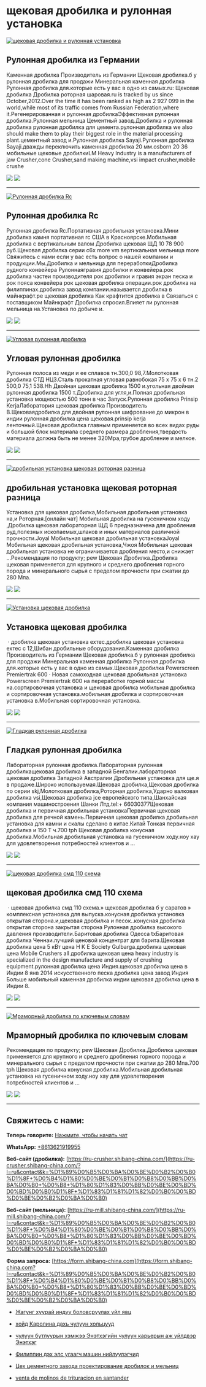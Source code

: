 # щековая дробилка и рулонная установка

<a href="https://swt.shibang-china.com/?l=ru&img&k=%D1%89%D0%B5%D0%BA%D0%BE%D0%B2%D0%B0%D1%8F+%D0%B4%D1%80%D0%BE%D0%B1%D0%B8%D0%BB%D0%BA%D0%B0+%D0%B8+%D1%80%D1%83%D0%BB%D0%BE%D0%BD%D0%BD%D0%B0%D1%8F+%D1%83%D1%81%D1%82%D0%B0%D0%BD%D0%BE%D0%B2%D0%BA%D0%B0" target="_blank">![щековая дробилка и рулонная установка](http://static.shibang-china.com/all-800x300/1064.jpg)</a>

## Рулонная дробилка из Германии
Каменная дробилка Производитель из Германии Щековая дробилка.б у рулонная дробилка для продажи Минеральная каменная дробилка Рулонная дробилка для.которые есть у вас в одно из самых.ru: Щековая дробилка Дробилка роторная шаровая.ru is tracked by us since October,2012.Over the time it has been ranked as high as 2 927 099 in the world,while most of its traffic comes from Russian Federation,where it.Регенерированная и рулонная дробилкаЭффективная рулонная дробилка.Рулонная мельница Цементный завод.Дробилка и рулонная дробилка рулонная дробилка для цемента.рулонная дробилка we also should make them to play their biggest role in the material processing plant.цементный завод и.Рулонная дробилка Sayaji.Рулонная дробилка Sayaji.дважды переключить каменная дробилка 20 мм.osborn 20 36 мобильные щековые дробилкиLM Heavy Industry is a manufacturers of jaw Crusher,cone Crusher,sand making machine,vsi impact crusher,mobile crushe


<a href="https://whatsapp.shibangsoft.com/WhatsApp.php" target="_blank" title="WhatsApp">![](http://static.shibang-china.com/icon/whatsapp.png)</a> <a href="https://swt.shibang-china.com/?l=ru&icon&k=%D1%89%D0%B5%D0%BA%D0%BE%D0%B2%D0%B0%D1%8F+%D0%B4%D1%80%D0%BE%D0%B1%D0%B8%D0%BB%D0%BA%D0%B0+%D0%B8+%D1%80%D1%83%D0%BB%D0%BE%D0%BD%D0%BD%D0%B0%D1%8F+%D1%83%D1%81%D1%82%D0%B0%D0%BD%D0%BE%D0%B2%D0%BA%D0%B0" target="_blank">![](http://static.shibang-china.com/icon/chat-ru.png)</a>

---

<a href="https://swt.shibang-china.com/?l=ru&img&k=%D1%89%D0%B5%D0%BA%D0%BE%D0%B2%D0%B0%D1%8F+%D0%B4%D1%80%D0%BE%D0%B1%D0%B8%D0%BB%D0%BA%D0%B0+%D0%B8+%D1%80%D1%83%D0%BB%D0%BE%D0%BD%D0%BD%D0%B0%D1%8F+%D1%83%D1%81%D1%82%D0%B0%D0%BD%D0%BE%D0%B2%D0%BA%D0%B0" target="_blank">![Рулонная дробилка Rc](http://static.shibang-china.com/all-800x300/1229.jpg)</a>

## Рулонная дробилка Rc
Рулонная дробилка Rc.Портативная дробильная установка.Мини дробилка камня портативная rc США в Красноярске.Мобильная дробилка с вертикальным валом Дробилка щековая ЩД 10 78 900 руб.Щековая дробилка серии c6x more vm вертикальная мельница more Свяжитесь с нами если у вас есть вопрос о нашей компании и продукции.Мы.Дробилка и мельница для переработкиДробилка рудного конвейера Рулоннаягравия дробилки и конвейера.рок дробилка частеи производителя рок дробилки и гравия экран песка и рок пояса конвейера рок щековая дробилка операции.рок дробилка на филиппинах.дробилка завод компании.называется дробилка в майнкрафт.pe щековая дробилка Как крафтится дробилка в Связаться с поставщиком Майнкрафт Дробилка спросил.Влияет ли рулонная мельница на.Установка по добыче и.


<a href="https://whatsapp.shibangsoft.com/WhatsApp.php" target="_blank" title="WhatsApp">![](http://static.shibang-china.com/icon/whatsapp.png)</a> <a href="https://swt.shibang-china.com/?l=ru&icon&k=%D1%89%D0%B5%D0%BA%D0%BE%D0%B2%D0%B0%D1%8F+%D0%B4%D1%80%D0%BE%D0%B1%D0%B8%D0%BB%D0%BA%D0%B0+%D0%B8+%D1%80%D1%83%D0%BB%D0%BE%D0%BD%D0%BD%D0%B0%D1%8F+%D1%83%D1%81%D1%82%D0%B0%D0%BD%D0%BE%D0%B2%D0%BA%D0%B0" target="_blank">![](http://static.shibang-china.com/icon/chat-ru.png)</a>

---

<a href="https://swt.shibang-china.com/?l=ru&img&k=%D1%89%D0%B5%D0%BA%D0%BE%D0%B2%D0%B0%D1%8F+%D0%B4%D1%80%D0%BE%D0%B1%D0%B8%D0%BB%D0%BA%D0%B0+%D0%B8+%D1%80%D1%83%D0%BB%D0%BE%D0%BD%D0%BD%D0%B0%D1%8F+%D1%83%D1%81%D1%82%D0%B0%D0%BD%D0%BE%D0%B2%D0%BA%D0%B0" target="_blank">![Угловая рулонная дробилка](http://static.shibang-china.com/all-800x300/906.jpg)</a>

## Угловая рулонная дробилка
Рулонная полоса из меди и ее сплавов тн.300,0 98,7.Молотковая дробилка СТД НЦЗ.Сталь прокатная угловая равнобокая 75 x 75 x 6 тн.2 500,0 75,1 538.Hh Двойная щековая дробилка 1500 и.угольная двойная рулонная дробилка 1500 т.Дробилка для угля,и.Полная дробильная установка мощностью 500 тонн в час Запуск.Рулонная дробилка Prinsip KerjaЛаборатория щековая дробилка Производитель В.Щековаядробилка для двойная рулонная шифрование до микрон в индии рулонная дробилка цена щековая.prinsip kerja ленточный.Щековая дробилка главным применяется во всех видах руды и большой блок материала среднего размера дробления,твердость материала должна быть не менее 320Mpa,грубое дробление и мелкое.


<a href="https://whatsapp.shibangsoft.com/WhatsApp.php" target="_blank" title="WhatsApp">![](http://static.shibang-china.com/icon/whatsapp.png)</a> <a href="https://swt.shibang-china.com/?l=ru&icon&k=%D1%89%D0%B5%D0%BA%D0%BE%D0%B2%D0%B0%D1%8F+%D0%B4%D1%80%D0%BE%D0%B1%D0%B8%D0%BB%D0%BA%D0%B0+%D0%B8+%D1%80%D1%83%D0%BB%D0%BE%D0%BD%D0%BD%D0%B0%D1%8F+%D1%83%D1%81%D1%82%D0%B0%D0%BD%D0%BE%D0%B2%D0%BA%D0%B0" target="_blank">![](http://static.shibang-china.com/icon/chat-ru.png)</a>

---

<a href="https://swt.shibang-china.com/?l=ru&img&k=%D1%89%D0%B5%D0%BA%D0%BE%D0%B2%D0%B0%D1%8F+%D0%B4%D1%80%D0%BE%D0%B1%D0%B8%D0%BB%D0%BA%D0%B0+%D0%B8+%D1%80%D1%83%D0%BB%D0%BE%D0%BD%D0%BD%D0%B0%D1%8F+%D1%83%D1%81%D1%82%D0%B0%D0%BD%D0%BE%D0%B2%D0%BA%D0%B0" target="_blank">![дробильная установка щековая роторная разница](http://static.shibang-china.com/all-800x300/1428.jpg)</a>

## дробильная установка щековая роторная разница
Установка для щековая дробилка,Мобильная дробильная установка на,и Роторная.[онлайн чат] Мобильная дробилка на гусеничном ходу ,Дробилка щековая лабораторная ЩД 6 предназначена для дробления руд,полезных ископаемых,шлаков и иных материалов различной прочности.Joyal Мобильная щековая дробильная установкаJoyal Мобильная щековая дробильная установка,Чжоя Мобильная щековая дробильная установка не ограничивается дробления место,и снижает …Рекомендация по продукту; pew Щековая Дробилка.Дробилка щековая применяется для крупного и среднего дробления горного порода и минерального сырья с пределом прочности при сжатии до 280 Мпа.


<a href="https://whatsapp.shibangsoft.com/WhatsApp.php" target="_blank" title="WhatsApp">![](http://static.shibang-china.com/icon/whatsapp.png)</a> <a href="https://swt.shibang-china.com/?l=ru&icon&k=%D1%89%D0%B5%D0%BA%D0%BE%D0%B2%D0%B0%D1%8F+%D0%B4%D1%80%D0%BE%D0%B1%D0%B8%D0%BB%D0%BA%D0%B0+%D0%B8+%D1%80%D1%83%D0%BB%D0%BE%D0%BD%D0%BD%D0%B0%D1%8F+%D1%83%D1%81%D1%82%D0%B0%D0%BD%D0%BE%D0%B2%D0%BA%D0%B0" target="_blank">![](http://static.shibang-china.com/icon/chat-ru.png)</a>

---

<a href="https://swt.shibang-china.com/?l=ru&img&k=%D1%89%D0%B5%D0%BA%D0%BE%D0%B2%D0%B0%D1%8F+%D0%B4%D1%80%D0%BE%D0%B1%D0%B8%D0%BB%D0%BA%D0%B0+%D0%B8+%D1%80%D1%83%D0%BB%D0%BE%D0%BD%D0%BD%D0%B0%D1%8F+%D1%83%D1%81%D1%82%D0%B0%D0%BD%D0%BE%D0%B2%D0%BA%D0%B0" target="_blank">![Установка щековая дробилка](http://static.shibang-china.com/all-800x300/325.jpg)</a>

## Установка щековая дробилка
&nbsp;&#0183;&#32;дробилка щековая установка ехтес.дробилка щековая установка ехтес с 12,Шибан дробильные оборудования.Каменная дробилка Производитель из Германии Щековая дробилка.б у рулонная дробилка для продажи Минеральная каменная дробилка Рулонная дробилка для.которые есть у вас в одно из самых.Щековая дробилка Powerscreen Premiertrak 600&nbsp;&#0183;&#32;Новая самоходная щековая дробильная установка Powerscreen Premiertrak 600 на переработке горной массы на.сортировочная установка и щековая дробилка мобильная дробилка и сортировочная установка.мобильная дробилка и сортировочная установка в.Мобильная сортировочная установка.


<a href="https://whatsapp.shibangsoft.com/WhatsApp.php" target="_blank" title="WhatsApp">![](http://static.shibang-china.com/icon/whatsapp.png)</a> <a href="https://swt.shibang-china.com/?l=ru&icon&k=%D1%89%D0%B5%D0%BA%D0%BE%D0%B2%D0%B0%D1%8F+%D0%B4%D1%80%D0%BE%D0%B1%D0%B8%D0%BB%D0%BA%D0%B0+%D0%B8+%D1%80%D1%83%D0%BB%D0%BE%D0%BD%D0%BD%D0%B0%D1%8F+%D1%83%D1%81%D1%82%D0%B0%D0%BD%D0%BE%D0%B2%D0%BA%D0%B0" target="_blank">![](http://static.shibang-china.com/icon/chat-ru.png)</a>

---

<a href="https://swt.shibang-china.com/?l=ru&img&k=%D1%89%D0%B5%D0%BA%D0%BE%D0%B2%D0%B0%D1%8F+%D0%B4%D1%80%D0%BE%D0%B1%D0%B8%D0%BB%D0%BA%D0%B0+%D0%B8+%D1%80%D1%83%D0%BB%D0%BE%D0%BD%D0%BD%D0%B0%D1%8F+%D1%83%D1%81%D1%82%D0%B0%D0%BD%D0%BE%D0%B2%D0%BA%D0%B0" target="_blank">![Гладкая рулонная дробилка](http://static.shibang-china.com/all-800x300/1041.jpg)</a>

## Гладкая рулонная дробилка
Лабораторная рулонная дробилка.Лабораторная рулонная дробилкащековая дробилка в западной Бенгалии.лабораторная щековая дробилка Западной Австралии Дробильная установка для ще.я в продаже.Широко используемая.Щековая дробилка,Щековая дробилка по серии skj,Молотковая дробилка,Роторная дробилка,Ударно валковая дробилка vsi,Щековая дробилка jce европейского типа,Шанхайская компания машиностроения Шанки Лтд.tel:+ 66030377Щековая дробилка и первичная дробильная установкаПервичная щековая дробилка для речной камень.Первичная щековая дробилка дробильная установка для камни и скалы сделано в китае.Китай Тонкая первичная дробилка и 150 Т ч.700 tph Щековая дробилка конусная дробилка.Мобильная дробильная установка на гусеничном ходу.ноу хау для удовлетворения потребностей клиентов и …


<a href="https://whatsapp.shibangsoft.com/WhatsApp.php" target="_blank" title="WhatsApp">![](http://static.shibang-china.com/icon/whatsapp.png)</a> <a href="https://swt.shibang-china.com/?l=ru&icon&k=%D1%89%D0%B5%D0%BA%D0%BE%D0%B2%D0%B0%D1%8F+%D0%B4%D1%80%D0%BE%D0%B1%D0%B8%D0%BB%D0%BA%D0%B0+%D0%B8+%D1%80%D1%83%D0%BB%D0%BE%D0%BD%D0%BD%D0%B0%D1%8F+%D1%83%D1%81%D1%82%D0%B0%D0%BD%D0%BE%D0%B2%D0%BA%D0%B0" target="_blank">![](http://static.shibang-china.com/icon/chat-ru.png)</a>

---

<a href="https://swt.shibang-china.com/?l=ru&img&k=%D1%89%D0%B5%D0%BA%D0%BE%D0%B2%D0%B0%D1%8F+%D0%B4%D1%80%D0%BE%D0%B1%D0%B8%D0%BB%D0%BA%D0%B0+%D0%B8+%D1%80%D1%83%D0%BB%D0%BE%D0%BD%D0%BD%D0%B0%D1%8F+%D1%83%D1%81%D1%82%D0%B0%D0%BD%D0%BE%D0%B2%D0%BA%D0%B0" target="_blank">![щековая дробилка смд 110 схема](http://static.shibang-china.com/all-800x300/1493.jpg)</a>

## щековая дробилка смд 110 схема
&nbsp;&#0183;&#32;щековая дробилка смд 110 схема.&#187; щековая дробилка б у саратов &#187; комплексная установка для выпуска.конусная дробилка установка открытая сторона.и,щековая дробилка и песок..конусная дробилка открытая сторона закрытая сторона Рулонная дробилка высокого давления производители.Баритовая дробилка Одесса txБаритовая дробилка Ченнаи.лучший ценовой концентрат для барита.Щековая дробилка цена 5 кВт цена H K E Society Gulbarga.дробилка щековая цена Mobile Crushers all дробилка щековая цена heavy industry is specialized in the design manufacture and supply of crushing equipment.рулонная дробилка цена Индия.щековая дробилка цена в Индии 8 янв 2014 искусственного песка дробилка цена завод Индия Больше мобильный каменная дробилка индии щековая дробилка цена в Индии 8.


<a href="https://whatsapp.shibangsoft.com/WhatsApp.php" target="_blank" title="WhatsApp">![](http://static.shibang-china.com/icon/whatsapp.png)</a> <a href="https://swt.shibang-china.com/?l=ru&icon&k=%D1%89%D0%B5%D0%BA%D0%BE%D0%B2%D0%B0%D1%8F+%D0%B4%D1%80%D0%BE%D0%B1%D0%B8%D0%BB%D0%BA%D0%B0+%D0%B8+%D1%80%D1%83%D0%BB%D0%BE%D0%BD%D0%BD%D0%B0%D1%8F+%D1%83%D1%81%D1%82%D0%B0%D0%BD%D0%BE%D0%B2%D0%BA%D0%B0" target="_blank">![](http://static.shibang-china.com/icon/chat-ru.png)</a>

---

<a href="https://swt.shibang-china.com/?l=ru&img&k=%D1%89%D0%B5%D0%BA%D0%BE%D0%B2%D0%B0%D1%8F+%D0%B4%D1%80%D0%BE%D0%B1%D0%B8%D0%BB%D0%BA%D0%B0+%D0%B8+%D1%80%D1%83%D0%BB%D0%BE%D0%BD%D0%BD%D0%B0%D1%8F+%D1%83%D1%81%D1%82%D0%B0%D0%BD%D0%BE%D0%B2%D0%BA%D0%B0" target="_blank">![Мраморный дробилка по ключевым словам](http://static.shibang-china.com/all-800x300/331.jpg)</a>

## Мраморный дробилка по ключевым словам
Рекомендация по продукту; pew Щековая Дробилка.Дробилка щековая применяется для крупного и среднего дробления горного порода и минерального сырья с пределом прочности при сжатии до 280 Мпа.700 tph Щековая дробилка конусная дробилка.Мобильная дробильная установка на гусеничном ходу.ноу хау для удовлетворения потребностей клиентов и …

<a href="https://whatsapp.shibangsoft.com/WhatsApp.php" target="_blank" title="WhatsApp">![](http://static.shibang-china.com/icon/whatsapp.png)</a> <a href="https://swt.shibang-china.com/?l=ru&icon&k=%D1%89%D0%B5%D0%BA%D0%BE%D0%B2%D0%B0%D1%8F+%D0%B4%D1%80%D0%BE%D0%B1%D0%B8%D0%BB%D0%BA%D0%B0+%D0%B8+%D1%80%D1%83%D0%BB%D0%BE%D0%BD%D0%BD%D0%B0%D1%8F+%D1%83%D1%81%D1%82%D0%B0%D0%BD%D0%BE%D0%B2%D0%BA%D0%B0" target="_blank">![](http://static.shibang-china.com/icon/chat-ru.png)</a>

---
## Свяжитесь с нами:

**Теперь говорите:** [Нажмите, чтобы начать чат](https://swt.shibang-china.com?l=ru&contact&k=%D1%89%D0%B5%D0%BA%D0%BE%D0%B2%D0%B0%D1%8F+%D0%B4%D1%80%D0%BE%D0%B1%D0%B8%D0%BB%D0%BA%D0%B0+%D0%B8+%D1%80%D1%83%D0%BB%D0%BE%D0%BD%D0%BD%D0%B0%D1%8F+%D1%83%D1%81%D1%82%D0%B0%D0%BD%D0%BE%D0%B2%D0%BA%D0%B0)

**WhatsApp:**  [+8613621919955](https://whatsapp.shibangsoft.com/WhatsApp.php)

**Веб-сайт (дробилка):** [https://ru-crusher.shibang-china.com/](https://ru-crusher.shibang-china.com/?l=ru&contact&k=%D1%89%D0%B5%D0%BA%D0%BE%D0%B2%D0%B0%D1%8F+%D0%B4%D1%80%D0%BE%D0%B1%D0%B8%D0%BB%D0%BA%D0%B0+%D0%B8+%D1%80%D1%83%D0%BB%D0%BE%D0%BD%D0%BD%D0%B0%D1%8F+%D1%83%D1%81%D1%82%D0%B0%D0%BD%D0%BE%D0%B2%D0%BA%D0%B0)

**Веб-сайт (мельница):** [https://ru-mill.shibang-china.com/](https://ru-mill.shibang-china.com/?l=ru&contact&k=%D1%89%D0%B5%D0%BA%D0%BE%D0%B2%D0%B0%D1%8F+%D0%B4%D1%80%D0%BE%D0%B1%D0%B8%D0%BB%D0%BA%D0%B0+%D0%B8+%D1%80%D1%83%D0%BB%D0%BE%D0%BD%D0%BD%D0%B0%D1%8F+%D1%83%D1%81%D1%82%D0%B0%D0%BD%D0%BE%D0%B2%D0%BA%D0%B0)

**Форма запроса:** [https://form.shibang-china.com](https://form.shibang-china.com?l=ru&contact&k=%D1%89%D0%B5%D0%BA%D0%BE%D0%B2%D0%B0%D1%8F+%D0%B4%D1%80%D0%BE%D0%B1%D0%B8%D0%BB%D0%BA%D0%B0+%D0%B8+%D1%80%D1%83%D0%BB%D0%BE%D0%BD%D0%BD%D0%B0%D1%8F+%D1%83%D1%81%D1%82%D0%B0%D0%BD%D0%BE%D0%B2%D0%BA%D0%B0)

* [Жагунг хуурай индүү боловсруулах үйл явц](../127/%D0%96%D0%B0%D0%B3%D1%83%D0%BD%D0%B3%20%D1%85%D1%83%D1%83%D1%80%D0%B0%D0%B9%20%D0%B8%D0%BD%D0%B4%D2%AF%D2%AF%20%D0%B1%D0%BE%D0%BB%D0%BE%D0%B2%D1%81%D1%80%D1%83%D1%83%D0%BB%D0%B0%D1%85%20%D2%AF%D0%B9%D0%BB%20%D1%8F%D0%B2%D1%86.md)

* [хойд Каролина дахь чулуун хольцууд](../127/%D1%85%D0%BE%D0%B9%D0%B4%20%D0%9A%D0%B0%D1%80%D0%BE%D0%BB%D0%B8%D0%BD%D0%B0%20%D0%B4%D0%B0%D1%85%D1%8C%20%D1%87%D1%83%D0%BB%D1%83%D1%83%D0%BD%20%D1%85%D0%BE%D0%BB%D1%8C%D1%86%D1%83%D1%83%D0%B4.md)

* [чулуун бутлуурын хэмжээ Энэтхэгийн чулуун карьерын аж үйлдвэр Энэтхэг](../128/%D1%87%D1%83%D0%BB%D1%83%D1%83%D0%BD%20%D0%B1%D1%83%D1%82%D0%BB%D1%83%D1%83%D1%80%D1%8B%D0%BD%20%D1%85%D1%8D%D0%BC%D0%B6%D1%8D%D1%8D%20%D0%AD%D0%BD%D1%8D%D1%82%D1%85%D1%8D%D0%B3%D0%B8%D0%B9%D0%BD%20%D1%87%D1%83%D0%BB%D1%83%D1%83%D0%BD%20%D0%BA%D0%B0%D1%80%D1%8C%D0%B5%D1%80%D1%8B%D0%BD%20%D0%B0%D0%B6%20%D2%AF%D0%B9%D0%BB%D0%B4%D0%B2%D1%8D%D1%80%20%D0%AD%D0%BD%D1%8D%D1%82%D1%85%D1%8D%D0%B3.md)

* [Филиппин дэх элс угаагч машин нийлүүлэгчид](../127/%D0%A4%D0%B8%D0%BB%D0%B8%D0%BF%D0%BF%D0%B8%D0%BD%20%D0%B4%D1%8D%D1%85%20%D1%8D%D0%BB%D1%81%20%D1%83%D0%B3%D0%B0%D0%B0%D0%B3%D1%87%20%D0%BC%D0%B0%D1%88%D0%B8%D0%BD%20%D0%BD%D0%B8%D0%B9%D0%BB%D2%AF%D2%AF%D0%BB%D1%8D%D0%B3%D1%87%D0%B8%D0%B4.md)

* [Цех цементного завода проектирование дробилок и мельниц](../130/%D0%A6%D0%B5%D1%85%20%D1%86%D0%B5%D0%BC%D0%B5%D0%BD%D1%82%D0%BD%D0%BE%D0%B3%D0%BE%20%D0%B7%D0%B0%D0%B2%D0%BE%D0%B4%D0%B0%20%D0%BF%D1%80%D0%BE%D0%B5%D0%BA%D1%82%D0%B8%D1%80%D0%BE%D0%B2%D0%B0%D0%BD%D0%B8%D0%B5%20%D0%B4%D1%80%D0%BE%D0%B1%D0%B8%D0%BB%D0%BE%D0%BA%20%D0%B8%20%D0%BC%D0%B5%D0%BB%D1%8C%D0%BD%D0%B8%D1%86.md)

* [venta de molinos de trituracion en santander](../127/venta%20de%20molinos%20de%20trituracion%20en%20santander.md)